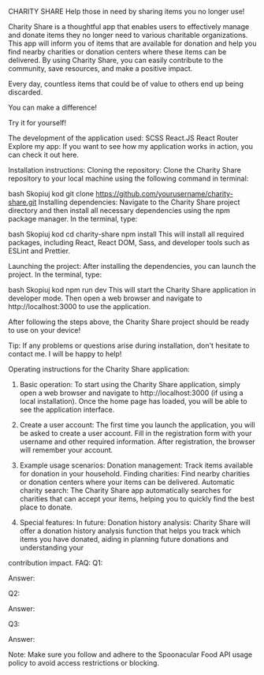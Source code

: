 CHARITY SHARE
Help those in need by sharing items you no longer use!

Charity Share is a thoughtful app that enables users to effectively manage and donate items they no longer need to various charitable organizations. This app will inform you of items that are available for donation and help you find nearby charities or donation centers where these items can be delivered. By using Charity Share, you can easily contribute to the community, save resources, and make a positive impact.

Every day, countless items that could be of value to others end up being discarded.

You can make a difference!

Try it for yourself!

The development of the application used:
SCSS
React.JS
React Router
Explore my app:
If you want to see how my application works in action, you can check it out here.

Installation instructions:
Cloning the repository:
Clone the Charity Share repository to your local machine using the following command in terminal:

bash
Skopiuj kod
git clone https://github.com/yourusername/charity-share.git
Installing dependencies:
Navigate to the Charity Share project directory and then install all necessary dependencies using the npm package manager. In the terminal, type:

bash
Skopiuj kod
cd charity-share
npm install
This will install all required packages, including React, React DOM, Sass, and developer tools such as ESLint and Prettier.

Launching the project:
After installing the dependencies, you can launch the project. In the terminal, type:

bash
Skopiuj kod
npm run dev
This will start the Charity Share application in developer mode. Then open a web browser and navigate to http://localhost:3000 to use the application.

After following the steps above, the Charity Share project should be ready to use on your device!

Tip: If any problems or questions arise during installation, don't hesitate to contact me. I will be happy to help!

Operating instructions for the Charity Share application:
1. Basic operation:
To start using the Charity Share application, simply open a web browser and navigate to http://localhost:3000 (if using a local installation). Once the home page has loaded, you will be able to see the application interface.

2. Create a user account:
The first time you launch the application, you will be asked to create a user account. Fill in the registration form with your username and other required information. After registration, the browser will remember your account.

3. Example usage scenarios:
Donation management: Track items available for donation in your household.
Finding charities: Find nearby charities or donation centers where your items can be delivered.
Automatic charity search: The Charity Share app automatically searches for charities that can accept your items, helping you to quickly find the best place to donate.
4. Special features:
In future: Donation history analysis: Charity Share will offer a donation history analysis function that helps you track which items you have donated, aiding in planning future donations and understanding your

contribution impact.
FAQ:
Q1:

Answer: 

Q2: 

Answer: 

Q3:

Answer: 


Note: Make sure you follow and adhere to the Spoonacular Food API usage policy to avoid access restrictions or blocking.
